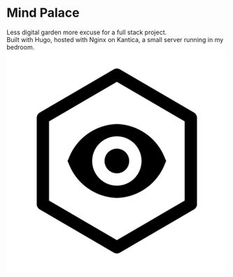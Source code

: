 # Mind Palace  
Less digital garden more excuse for a full stack project.  
Built with Hugo, hosted with Nginx on Kantica, a small server running in my bedroom.
![favicon](/static/favicon.svg)